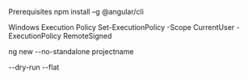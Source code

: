 Prerequisites
npm install –g @angular/cli

Windows Execution Policy
Set-ExecutionPolicy -Scope CurrentUser -ExecutionPolicy RemoteSigned

ng new --no-standalone projectname

--dry-run
--flat
